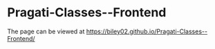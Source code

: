 # Pragati-Classes--Frontend
The page can be viewed at https://biley02.github.io/Pragati-Classes--Frontend/
